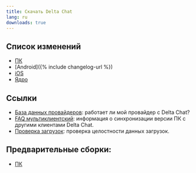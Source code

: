 ```yaml
---
title: Скачать Delta Chat
lang: ru
downloads: true
---
```


## Список изменений

* [ПК](https://github.com/deltachat/deltachat-desktop/blob/master/CHANGELOG.md)
* [Android]({% include changelog-url %})
* [iOS](https://github.com/deltachat/deltachat-ios/blob/master/CHANGELOG.md)
* [Ядро](https://github.com/deltachat/deltachat-core-rust/blob/master/CHANGELOG.md)

## Ссылки

* [База данных провайдеров](https://providers.delta.chat/): работает ли мой провайдер с Delta Chat?
* [FAQ мультиклиентский](help#multiclient): информация о синхронизации версии ПК с другими клиентами Delta Chat.
* [Проверка загрузок](verify-downloads): проверка целостности данных загрузок.

## Предварительные сборки:
* [ПК](https://download.delta.chat/desktop/preview/)
